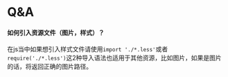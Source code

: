 # Q&A
#### 如何引入资源文件（图片，样式）？
在js当中如果想引入样式文件请使用`import './*.less'`或者`require('./*.less')`这2种导入语法也适用于其他资源，比如图片，如果是图片的话，将返回正确的图片路径。